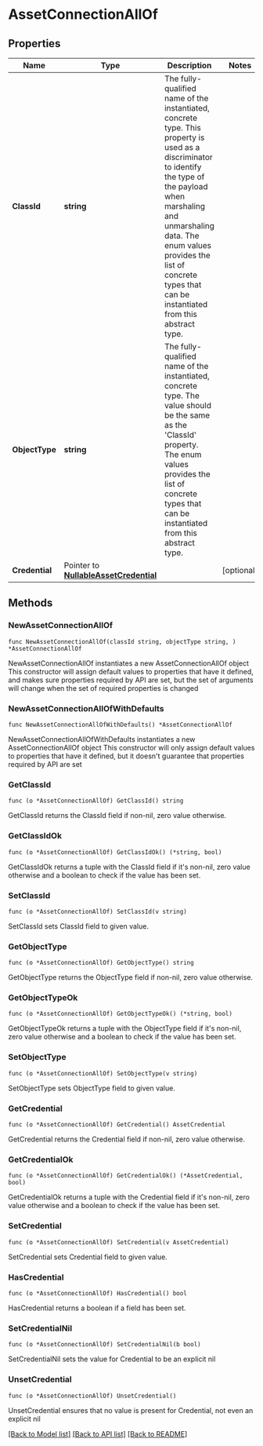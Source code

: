 # AssetConnectionAllOf

## Properties

Name | Type | Description | Notes
------------ | ------------- | ------------- | -------------
**ClassId** | **string** | The fully-qualified name of the instantiated, concrete type. This property is used as a discriminator to identify the type of the payload when marshaling and unmarshaling data. The enum values provides the list of concrete types that can be instantiated from this abstract type. | 
**ObjectType** | **string** | The fully-qualified name of the instantiated, concrete type. The value should be the same as the &#39;ClassId&#39; property. The enum values provides the list of concrete types that can be instantiated from this abstract type. | 
**Credential** | Pointer to [**NullableAssetCredential**](AssetCredential.md) |  | [optional] 

## Methods

### NewAssetConnectionAllOf

`func NewAssetConnectionAllOf(classId string, objectType string, ) *AssetConnectionAllOf`

NewAssetConnectionAllOf instantiates a new AssetConnectionAllOf object
This constructor will assign default values to properties that have it defined,
and makes sure properties required by API are set, but the set of arguments
will change when the set of required properties is changed

### NewAssetConnectionAllOfWithDefaults

`func NewAssetConnectionAllOfWithDefaults() *AssetConnectionAllOf`

NewAssetConnectionAllOfWithDefaults instantiates a new AssetConnectionAllOf object
This constructor will only assign default values to properties that have it defined,
but it doesn't guarantee that properties required by API are set

### GetClassId

`func (o *AssetConnectionAllOf) GetClassId() string`

GetClassId returns the ClassId field if non-nil, zero value otherwise.

### GetClassIdOk

`func (o *AssetConnectionAllOf) GetClassIdOk() (*string, bool)`

GetClassIdOk returns a tuple with the ClassId field if it's non-nil, zero value otherwise
and a boolean to check if the value has been set.

### SetClassId

`func (o *AssetConnectionAllOf) SetClassId(v string)`

SetClassId sets ClassId field to given value.


### GetObjectType

`func (o *AssetConnectionAllOf) GetObjectType() string`

GetObjectType returns the ObjectType field if non-nil, zero value otherwise.

### GetObjectTypeOk

`func (o *AssetConnectionAllOf) GetObjectTypeOk() (*string, bool)`

GetObjectTypeOk returns a tuple with the ObjectType field if it's non-nil, zero value otherwise
and a boolean to check if the value has been set.

### SetObjectType

`func (o *AssetConnectionAllOf) SetObjectType(v string)`

SetObjectType sets ObjectType field to given value.


### GetCredential

`func (o *AssetConnectionAllOf) GetCredential() AssetCredential`

GetCredential returns the Credential field if non-nil, zero value otherwise.

### GetCredentialOk

`func (o *AssetConnectionAllOf) GetCredentialOk() (*AssetCredential, bool)`

GetCredentialOk returns a tuple with the Credential field if it's non-nil, zero value otherwise
and a boolean to check if the value has been set.

### SetCredential

`func (o *AssetConnectionAllOf) SetCredential(v AssetCredential)`

SetCredential sets Credential field to given value.

### HasCredential

`func (o *AssetConnectionAllOf) HasCredential() bool`

HasCredential returns a boolean if a field has been set.

### SetCredentialNil

`func (o *AssetConnectionAllOf) SetCredentialNil(b bool)`

 SetCredentialNil sets the value for Credential to be an explicit nil

### UnsetCredential
`func (o *AssetConnectionAllOf) UnsetCredential()`

UnsetCredential ensures that no value is present for Credential, not even an explicit nil

[[Back to Model list]](../README.md#documentation-for-models) [[Back to API list]](../README.md#documentation-for-api-endpoints) [[Back to README]](../README.md)


